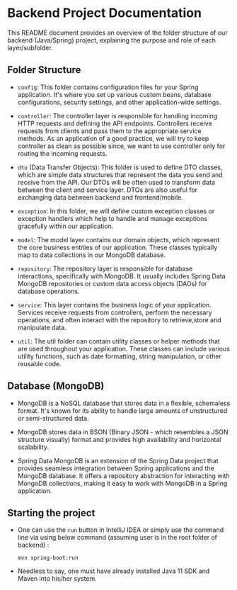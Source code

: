 # Backend Project Documentation

This README document provides an overview of the folder structure of our backend (Java/Spring) project, explaining the purpose and role of each layer/subfolder.

## Folder Structure

- `config`: This folder contains configuration files for your Spring application. It's where you set up various custom beans, database configurations, security settings, and other application-wide settings.

- `controller`: The controller layer is responsible for handling incoming HTTP requests and defining the API endpoints. Controllers receive requests from clients and pass them to the appropriate service methods. As an application of a good practice, we will try to keep controller as clean as possible since, we want to use controller only for routing the incoming requests.

- `dto` (Data Transfer Objects): This folder is used to define DTO classes, which are simple data structures that represent the data you send and receive from the API. Our DTOs will be often used to transform data between the client and service layer. DTOs are also useful for exchanging data between backend and frontend/mobile.

- `exception`: In this folder, we will define custom exception classes or exception handlers which help to handle and manage exceptions gracefully within our application.

- `model`: The model layer contains our domain objects, which represent the core business entities of our application. These classes typically map to data collections in our MongoDB database.

- `repository`: The repository layer is responsible for database interactions, specifically with MongoDB. It usually includes Spring Data MongoDB repositories or custom data access objects (DAOs) for database operations.

- `service`: This layer contains the business logic of your application. Services receive requests from controllers, perform the necessary operations, and often interact with the repository to retrieve,store and manipulate data.

- `util`: The util folder can contain utility classes or helper methods that are used throughout your application. These classes can include various utility functions, such as date formatting, string manipulation, or other reusable code.

## Database (MongoDB)

- MongoDB is a NoSQL database that stores data in a flexible, schemaless format. It's known for its ability to handle large amounts of unstructured or semi-structured data.
- MongoDB stores data in BSON (Binary JSON - which resembles a JSON structure visually) format and provides high availability and horizontal scalability.

- Spring Data MongoDB is an extension of the Spring Data project that provides seamless integration between Spring applications and the MongoDB database. It offers a repository abstraction for interacting with MongoDB collections, making it easy to work with MongoDB in a Spring application.

## Starting the project
- One can use the `run` button in IntelliJ IDEA or simply use the command line via using below command (assuming user is in the root folder of backend) :

      mvn spring-boot:run

- Needless to say, one must have already installed Java 11 SDK and Maven into his/her system.
